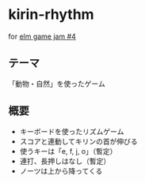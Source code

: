 # kirin-rhythm
for [elm game jam #4](https://itch.io/jam/elm-game-jam-4)

## テーマ

「動物・自然」を使ったゲーム

## 概要

- キーボードを使ったリズムゲーム
- スコアと連動してキリンの首が伸びる
- 使うキーは「e, f, j, o」（暫定）
- 連打、長押しはなし（暫定）
- ノーツは上から降ってくる